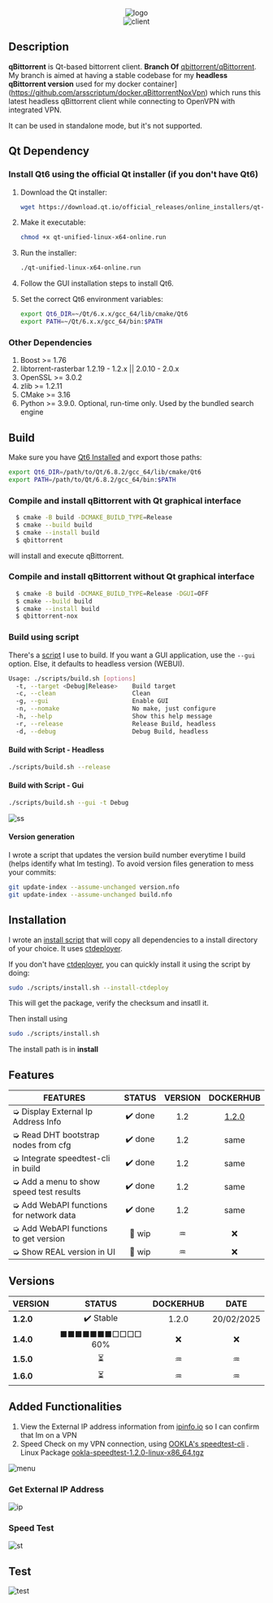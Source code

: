 <center><img src="doc/img/logo.gif" alt="logo"></center>
<center><img src="doc/img/client.png" alt="client"></center>

## Description

**qBittorrent** is Qt-based bittorrent client. **Branch Of** [qbittorrent/qBittorrent](https://github.com/qbittorrent/qBittorrent). My branch is aimed at having a stable codebase for my **headless qBittorrent version** used for my docker container](https://github.com/arsscriptum/docker.qBittorrentNoxVpn) which runs this latest headless qBittorrent client while connecting to OpenVPN with integrated VPN.

It can be used in standalone mode, but it's not supported.

## Qt Dependency 

### Install Qt6 using the official Qt installer (if you don't have Qt6)

1. Download the Qt installer:
   ```sh
   wget https://download.qt.io/official_releases/online_installers/qt-unified-linux-x64-online.run
   ```
2. Make it executable:
   ```sh
   chmod +x qt-unified-linux-x64-online.run
   ```
3. Run the installer:
   ```sh
   ./qt-unified-linux-x64-online.run
   ```
4. Follow the GUI installation steps to install Qt6.

5. Set the correct Qt6 environment variables:
   ```sh
   export Qt6_DIR=~/Qt/6.x.x/gcc_64/lib/cmake/Qt6
   export PATH=~/Qt/6.x.x/gcc_64/bin:$PATH
   ```

### Other Dependencies

1. Boost >= 1.76
2. libtorrent-rasterbar 1.2.19 - 1.2.x || 2.0.10 - 2.0.x
3. OpenSSL >= 3.0.2
4. zlib >= 1.2.11
5. CMake >= 3.16
6. Python >= 3.9.0. Optional, run-time only. Used by the bundled search engine


## Build 

Make sure you have [Qt6 Installed](https://doc.qt.io/qt-6/get-and-install-qt.html) and export those paths:

```bash
export Qt6_DIR=/path/to/Qt/6.8.2/gcc_64/lib/cmake/Qt6
export PATH=/path/to/Qt/6.8.2/gcc_64/bin:$PATH
```

### Compile and install qBittorrent with Qt graphical interface

```bash
  $ cmake -B build -DCMAKE_BUILD_TYPE=Release
  $ cmake --build build
  $ cmake --install build
  $ qbittorrent
```
  will install and execute qBittorrent.

### Compile and install qBittorrent without Qt graphical interface

```bash
  $ cmake -B build -DCMAKE_BUILD_TYPE=Release -DGUI=OFF
  $ cmake --build build
  $ cmake --install build
  $ qbittorrent-nox
```

### Build using script

There's a [script](./scripts/build.sh) I use to build. If you want a GUI application, use the ```--gui``` option. Else, it defaults to headless version (WEBUI).


```bash
Usage: ./scripts/build.sh [options]
  -t, --target <Debug|Release>    Build target
  -c, --clean                     Clean
  -g, --gui                       Enable GUI
  -n, --nomake                    No make, just configure
  -h, --help                      Show this help message
  -r, --release                   Release Build, headless
  -d, --debug                     Debug Build, headless
```

#### Build with Script - Headless

```bash
./scripts/build.sh --release
```

#### Build with Script - Gui

```bash
./scripts/build.sh --gui -t Debug
```
![ss](doc/img/ss.png)

#### Version generation

I wrote a script that updates the version build number everytime I build (helps identify what Im testing). To avoid version files generation to mess your commits:

```bash
git update-index --assume-unchanged version.nfo
git update-index --assume-unchanged build.nfo
```

## Installation

I wrote an [install script](./scripts/install.sh) that will copy all dependencies to a install directory of your choice. It uses [ctdeployer](https://github.com/QuasarApp/CQtDeployer).

If you don't have [ctdeployer](https://github.com/QuasarApp/CQtDeployer), you can quickly install it using the script by doing:

```bash
sudo ./scripts/install.sh --install-ctdeploy
``` 

This will get the package, verify the checksum and insatll it.

Then install using

```bash
sudo ./scripts/install.sh
``` 

The install path is in **install**


## Features

| **FEATURES**                            |  **STATUS** | **VERSION** | **DOCKERHUB** |
|-----------------------------------------|:-----------:|:----------:|:-------------:|
| ➭ Display External Ip Address Info      |   ✔️ done   |     1.2     |    [1.2.0](https://hub.docker.com/repository/docker/arsscriptum/qbittorrentvpn/tags/1.2/sha256-eb4e39680cf805d838f765a137169f51463704ccab2dc66cfd700b1eb60178cd) |
| ➭ Read DHT bootstrap nodes from cfg     |   ✔️ done   |     1.2     |      same     |
| ➭ Integrate speedtest-cli in build      |   ✔️ done   |     1.2     |      same     |
| ➭ Add a menu to show speed test results |   ✔️ done   |     1.2     |     same      |
| ➭ Add WebAPI functions for network data |   ✔️ done   |     1.2     |     same      |
| ➭ Add WebAPI functions to get version   |   🚧 wip    |      ♒︎    |       ❌       |
| ➭ Show REAL version in UI               |   🚧 wip    |      ♒︎    |       ❌       |

## Versions

| **VERSION** |   **STATUS**   | **DOCKERHUB** |    **DATE**  |
|-------------|:--------------:|:-------------:|:------------:|
|  **1.2.0**  |    ✔️ Stable    |     1.2.0    |  20/02/2025  |
|  **1.4.0**  | ■■■■■■■□□□□ 60% |       ❌      |      ❌     |
|  **1.5.0**  |        ⏳       |       ♒︎     |      ♒︎     |
|  **1.6.0**  |        ⏳       |       ♒︎     |      ♒︎     |


## Added Functionalities

1. View the External IP address information from [ipinfo.io](ipinfo.io/json) so I can confirm that Im on a VPN
2. Speed Check on my VPN connection, using [OOKLA's speedtest-cli](https://www.speedtest.net/apps/cli) . Linux Package [ookla-speedtest-1.2.0-linux-x86_64.tgz](https://install.speedtest.net/app/cli/ookla-speedtest-1.2.0-linux-x86_64.tgz)

![menu](doc/img/menu.png)

### Get External IP Address

![ip](doc/img/ip.png)

### Speed Test

![st](doc/img/st.png)

## Test

![test](doc/img/test.gif)